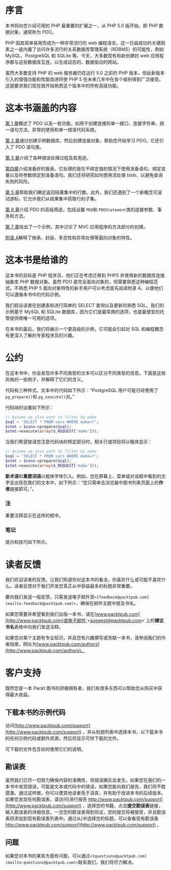 # 序言

本书将向您介绍可用的 PHP 最重要的扩展之一，从 PHP 5.0 版开始，即 PHP 数据对象，通常称为 PDO。

PHP 因其简单易用而成为一种非常流行的 web 编程语言。这一日益成功的关键因素之一是内置了访问许多流行的关系数据库管理系统（RDBMS）的可能性，例如 MySQL、PostgreSQL 和 SQLite 等。今天，大多数现有和新创建的 web 应用程序都与这些数据库互连，以生成动态的、数据驱动的网站。

虽然大多数支持 PHP 的 web 服务器仍在运行 5.0 之前的 PHP 版本，但此新版本引入的增强功能和性能改进将使 PHP 5 在未来几年中在各个级别得到广泛接受。这就要求我们现在就开始熟悉这个版本中的所有高级功能。

# 这本书涵盖的内容

[第 1 章](1.html "Chapter 1. Introduction")概述了 PDO 以及一些功能，如用于创建连接的单一接口、连接字符串、统一语句方法、异常的使用和单一错误代码系统。

[第 2 章](2.html "Chapter 2. Using PHP Data Objects: First Steps")通过创建示例数据库，然后创建连接对象，帮助您开始学习 PDO。它还引入了 PDO 语句类。

[第 3 章](3.html "Chapter 3. Error Handling")介绍了各种错误处理过程及其用途。

[第四章](4.html "Chapter 4. Prepared Statements")介绍准备好的报表。它处理的是在不绑定值的情况下使用准备语句、绑定变量以及将参数绑定到准备语句。我们还将研究如何使用流处理 blob，以避免查询失败的风险。

[第 5 章](5.html "Chapter 5. Handling Rowsets")帮助我们确定返回结果集中的行数。此外，我们还遇到了一个新概念可滚动游标，它允许我们从结果集中获取行的子集。

[第 6 章](6.html "Chapter 6. Advanced PDO Usage")介绍 PDO 的高级用途，包括设置 `PDO`和 `PDOStatement`类的连接参数、事务和方法。

[第 7 章](7.html "Chapter 7. An Advanced Example")给出了一个示例，其中讨论了 MVC 应用程序的方法部分的创建。

[附录 A](8.html "Appendix A. Introduction to OOP in PHP5")解释了继承、封装、多态性和异常处理等面向对象的特性。

# 这本书是给谁的

这本书的目标是 PHP 程序员，他们正在考虑迁移到 PHP5 并使用新的数据库连接抽象库 PHP 数据对象。虽然 PDO 是完全面向对象的，但需要熟悉这种编程范式。不熟悉 PHP 5 面向对象特性的新手用户可以考虑首先阅读附录 A，以便他们可以遵循本书中的代码示例。

我们假设读者在创建表和进行简单的 SELECT 查询以及更新时熟悉 SQL。我们的示例基于 MySQL 和 SQLite 数据库，因为它们是最常用的选项，也是最便宜的托管提供商唯一可用的选项。

在本书的最后，我们将展示一个更高级的示例，它可能会引起对 SQL 和编程概念有更深入了解的专家程序员的兴趣。

# 公约

在这本书中，你会发现许多不同类型的文本可以区分不同类型的信息。下面是这些风格的一些例子，并解释了它们的含义。

代码有三种样式。文本中的代码如下所示：“PostgreSQL 用户可能已经使用了 `pg_prepare()`和 `pg_execute()`对。”

代码块的设置如下所示：

```php
// Assume we also want to filter by make
$sql = 'SELECT * FROM cars WHERE make=?';
$stmt = $conn->prepare($sql);
$stmt->execute(array($_REQUEST['make']));

```

当我们希望提请您注意代码块的特定部分时，相关行或项目将以粗体显示：

```php
// Assume we also want to filter by make
$sql = 'SELECT * FROM cars WHERE make=?';
$stmt = $conn->prepare($sql);
$stmt->execute(array($_REQUEST['make']));

```

**新术语**和**重要词语**以粗体字体引入。例如，您在屏幕上、菜单或对话框中看到的文字会出现在我们的文本中，如下所示：“您只需单击浏览器中图书列表页面上的**作者**链接即可。”。

### 注

重要注释显示在这样的框中。

### 笔记

提示和技巧如下所示。

# 读者反馈

我们欢迎读者的反馈。让我们知道你对这本书的看法，你喜欢什么或可能不喜欢什么。读者反馈对于我们开发您真正从中获益最多的标题非常重要。

要向我们发送一般反馈，只需发送电子邮件至`<[feedback@packtpub.com](mailto:feedback@packtpub.com)>`，确保在邮件主题中提及书名。

如果您需要并希望看到我们出版一本书，请在[www.packtpub.com](http://www.packtpub.com)或电子邮件`<[suggest@packtpub.com](mailto:suggest@packtpub.com)>`上的**建议书名**表格中向我们发送注释。

如果您对某个主题有专业知识，并且您有兴趣撰写或贡献一本书，请参阅我们的作者指南，网址为[www.packtpub.com/authors](http://www.packtpub.com/authors)。

# 客户支持

既然您是一本 Packt 图书的骄傲拥有者，我们有很多东西可以帮助您从购买中获得最大收益。

## 下载本书的示例代码

访问[http://www.packtpub.com/support](http://www.packtpub.com/support) ，并从标题列表中选择本书，以下载本书的任何示例代码或额外资源。然后将显示可供下载的文件。

可下载的文件包含如何使用它们的说明。

## 勘误表

虽然我们已尽一切努力确保内容的准确性，但错误确实会发生。如果您在我们的一本书中发现错误，可能是文本或代码中的错误，如果您能向我们报告，我们将不胜感激。通过这样做，你可以使其他读者免于沮丧，并有助于改进本书的后续版本。如果您发现任何勘误表，请访问[进行报告 http://www.packtpub.com/support](http://www.packtpub.com/support) ，选择您的书籍，点击**提交勘误表**链接，输入勘误表的详细信息。一旦您的勘误表得到验证，您的提交将被接受，并且勘误表将添加到现有勘误表列表中。通过从[中选择您的标题，可以查看现有勘误表 http://www.packtpub.com/support](http://www.packtpub.com/support) 。

## 问题

如果您对本书的某些方面有问题，可以通过`<[questions@packtpub.com](mailto:questions@packtpub.com)>`联系我们，我们将尽力解决。